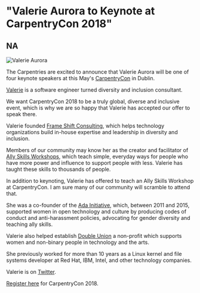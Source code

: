 # "Valerie Aurora to Keynote at CarpentryCon 2018"
## NA


![Valerie Aurora](http://valerieaurora.org/pix/val_circle.png "Valerie Aurora")

The Carpentries are excited to announce that Valerie Aurora will be one of four keynote speakers at this May's [CarpentryCon](http://www.carpentrycon.org/) in Dublin.

[Valerie](http://valerieaurora.org/) is a software engineer turned diversity and inclusion consultant. 

We want CarpentryCon 2018 to be a truly global, diverse and inclusive event, which is why we are so happy that Valerie has accepted our offer to speak there.

Valerie founded [Frame Shift Consulting](https://frameshiftconsulting.com/), which helps technology organizations build in-house expertise and leadership in diversity and inclusion. 

Members of our community may know her as the creator and facilitator of [Ally Skills Workshops](https://frameshiftconsulting.com/ally-skills-workshop),
which teach simple, everyday ways for people who have more power and influence to support people with less. Valerie has taught these skills to thousands of people.

In addition to keynoting, Valerie has offered to teach an Ally Skills Workshop at CarpentryCon. I am sure many of our community will scramble to attend that.

She was a co-founder of the [Ada Initiative](http://adainitiative.org/), which, between 2011 and 2015, supported women in open technology and culture by producing codes of conduct and anti-harassment policies, advocating for gender diversity and teaching ally skills.

Valerie also helped establish [Double Union](https://doubleunion.org/) a non-profit which supports women and non-binary people in technology and the arts. 

She previously worked for more than 10 years as a Linux kernel and file systems developer at Red Hat, IBM, Intel, and other technology companies.

Valerie is on [Twitter](https://twitter.com/vaurorapub).

[Register here](https://www.eventbrite.com/e/carpentrycon-2018-tickets-42447719271) for CarpentryCon 2018.
